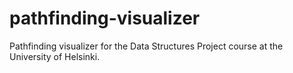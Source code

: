 # pathfinding-visualizer
Pathfinding visualizer for the Data Structures Project course at the University of Helsinki.
